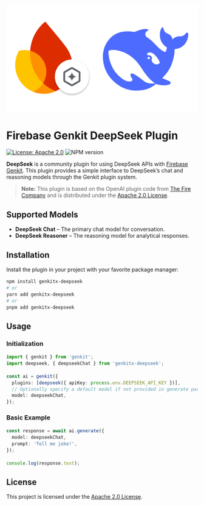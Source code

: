 ![Firebase Genkit + DeepSeek](https://github.com/oddbit/genkitx-deepseek/raw/main/assets/genkit-deepseek.png)

# Firebase Genkit DeepSeek Plugin

[![License: Apache 2.0](https://img.shields.io/badge/License-Apache%202%2E0-lightgrey.svg)](https://github.com/oddbit/genkitx-deepseek/blob/main/LICENSE)
![NPM version](https://img.shields.io/npm/v/genkitx-deepseek.svg)


**DeepSeek** is a community plugin for using DeepSeek APIs with [Firebase Genkit](https://github.com/firebase/genkit). This plugin provides a simple interface to DeepSeek’s chat and reasoning models through the Genkit plugin system.

> **Note:** This plugin is based on the OpenAI plugin code from [The Fire Company](https://github.com/TheFireCo/genkit-plugins) and is distributed under the [Apache 2.0 License](https://github.com/oddbit/genkitx-deepseek/blob/main/LICENSE).

## Supported Models

- **DeepSeek Chat** – The primary chat model for conversation.
- **DeepSeek Reasoner** – The reasoning model for analytical responses.

## Installation

Install the plugin in your project with your favorite package manager:

```bash
npm install genkitx-deepseek
# or
yarn add genkitx-deepseek
# or
pnpm add genkitx-deepseek
```

## Usage

### Initialization

```typescript
import { genkit } from 'genkit';
import deepseek, { deepseekChat } from 'genkitx-deepseek';

const ai = genkit({
  plugins: [deepseek({ apiKey: process.env.DEEPSEEK_API_KEY })],
  // Optionally specify a default model if not provided in generate params:
  model: deepseekChat,
});
```

### Basic Example

```typescript
const response = await ai.generate({
  model: deepseekChat,
  prompt: 'Tell me joke!',
});

console.log(response.text);
```

## License

This project is licensed under the [Apache 2.0 License](https://github.com/oddbit/genkitx-deepseek/blob/main/LICENSE).
